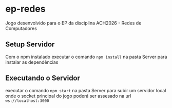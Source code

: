 # ep-redes
Jogo desenvolvido para o EP da disciplina ACH2026 - Redes de Computadores

## Setup Servidor 
Com o npm instalado executar o comando `npm install` na pasta Server para instalar as dependências

## Executando o Servidor 
executar o comando `npm start` na pasta Server para subir um servidor local onde o socket principal do jogo poderá ser assesado na url `ws://localhost:3000`
